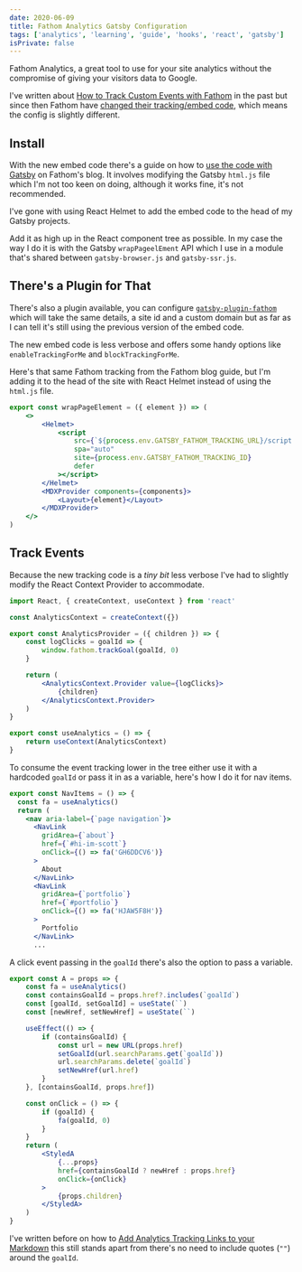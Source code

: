 ```yaml
---
date: 2020-06-09
title: Fathom Analytics Gatsby Configuration
tags: ['analytics', 'learning', 'guide', 'hooks', 'react', 'gatsby']
isPrivate: false
---
```


Fathom Analytics, a great tool to use for your site analytics without
the compromise of giving your visitors data to Google.

I've written about [How to Track Custom Events with Fathom] in the
past but since then Fathom have [changed their tracking/embed code], which
means the config is slightly different.

## Install

With the new embed code there's a guide on how to [use the code
with Gatsby] on Fathom's blog. It involves modifying the Gatsby
`html.js` file which I'm not too keen on doing, although it works
fine, it's not recommended.

I've gone with using React Helmet to add the embed code to the head of
my Gatsby projects.

Add it as high up in the React component tree as possible. In my case
the way I do it is with the Gatsby `wrapPageelEment` API which I use
in a module that's shared between `gatsby-browser.js` and
`gatsby-ssr.js`.

## There's a Plugin for That

There's also a plugin available, you can configure
[`gatsby-plugin-fathom`] which will take the same details, a site id
and a custom domain but as far as I can tell it's still using the
previous version of the embed code.

The new embed code is less verbose and offers some handy options like
`enableTrackingForMe` and `blockTrackingForMe`.

Here's that same Fathom tracking from the Fathom blog guide, but I'm
adding it to the head of the site with React Helmet instead of using
the `html.js` file.

```jsx
export const wrapPageElement = ({ element }) => (
	<>
		<Helmet>
			<script
				src={`${process.env.GATSBY_FATHOM_TRACKING_URL}/script.js`}
				spa="auto"
				site={process.env.GATSBY_FATHOM_TRACKING_ID}
				defer
			></script>
		</Helmet>
		<MDXProvider components={components}>
			<Layout>{element}</Layout>
		</MDXProvider>
	</>
)
```

## Track Events

Because the new tracking code is a _tiny bit_ less verbose I've had to
slightly modify the React Context Provider to accommodate.

```jsx
import React, { createContext, useContext } from 'react'

const AnalyticsContext = createContext({})

export const AnalyticsProvider = ({ children }) => {
	const logClicks = goalId => {
		window.fathom.trackGoal(goalId, 0)
	}

	return (
		<AnalyticsContext.Provider value={logClicks}>
			{children}
		</AnalyticsContext.Provider>
	)
}

export const useAnalytics = () => {
	return useContext(AnalyticsContext)
}
```

To consume the event tracking lower in the tree either use it with a
hardcoded `goalId` or pass it in as a variable, here's how I do it for
nav items.

<!-- cSpell:ignore GH6DDCV6,HJAW5F8H -->

```jsx
export const NavItems = () => {
  const fa = useAnalytics()
  return (
    <nav aria-label={`page navigation`}>
      <NavLink
        gridArea={`about`}
        href={`#hi-im-scott`}
        onClick={() => fa('GH6DDCV6')}
      >
        About
      </NavLink>
      <NavLink
        gridArea={`portfolio`}
        href={`#portfolio`}
        onClick={() => fa('HJAW5F8H')}
      >
        Portfolio
      </NavLink>
      ...
```

A click event passing in the `goalId` there's also the option to pass
a variable.

```jsx
export const A = props => {
	const fa = useAnalytics()
	const containsGoalId = props.href?.includes(`goalId`)
	const [goalId, setGoalId] = useState(``)
	const [newHref, setNewHref] = useState(``)

	useEffect(() => {
		if (containsGoalId) {
			const url = new URL(props.href)
			setGoalId(url.searchParams.get(`goalId`))
			url.searchParams.delete(`goalId`)
			setNewHref(url.href)
		}
	}, [containsGoalId, props.href])

	const onClick = () => {
		if (goalId) {
			fa(goalId, 0)
		}
	}
	return (
		<StyledA
			{...props}
			href={containsGoalId ? newHref : props.href}
			onClick={onClick}
		>
			{props.children}
		</StyledA>
	)
}
```

I've written before on how to [Add Analytics Tracking Links to
your Markdown] this still stands apart from there's no need to include
quotes (`""`) around the `goalId`.

<!-- Links -->

[how to track custom events with fathom]:
	https://scottspence.com/posts/track-custom-events-with-fathom-analytics
[changed their tracking/embed code]:
	https://usefathom.com/support/tracking
[use the code with gatsby]:
	https://usefathom.com/integrations/gatsbyjs
[`gatsby-plugin-fathom`]:
	https://www.gatsbyjs.com/packages/gatsby-plugin-fathom/
[add analytics tracking links to your markdown]:
	https://scottspence.com/posts/add-tracking-links-to-your-markdown/
